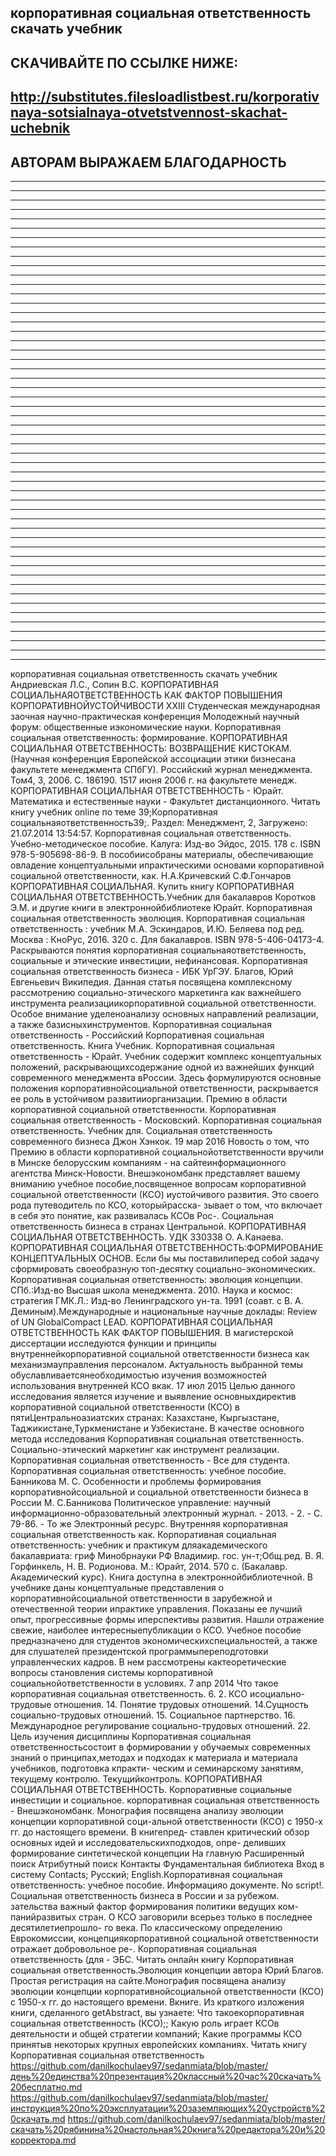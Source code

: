 корпоративная социальная ответственность скачать учебник
--------------------------------------------------
СКАЧИВАЙТЕ ПО ССЫЛКЕ НИЖЕ:
--------------------------------------------------
http://substitutes.filesloadlistbest.ru/korporativnaya-sotsialnaya-otvetstvennost-skachat-uchebnik
--------------------------------------------------
АВТОРАМ ВЫРАЖАЕМ БЛАГОДАРНОСТЬ
--------------------------------------------------
--------------------------------------------------
--------------------------------------------------
--------------------------------------------------
--------------------------------------------------
--------------------------------------------------
--------------------------------------------------
--------------------------------------------------
--------------------------------------------------
--------------------------------------------------
--------------------------------------------------
--------------------------------------------------
--------------------------------------------------
--------------------------------------------------
--------------------------------------------------
--------------------------------------------------
--------------------------------------------------
--------------------------------------------------
--------------------------------------------------
--------------------------------------------------
--------------------------------------------------
--------------------------------------------------
--------------------------------------------------
--------------------------------------------------
--------------------------------------------------
--------------------------------------------------
--------------------------------------------------
--------------------------------------------------
--------------------------------------------------
--------------------------------------------------
--------------------------------------------------
--------------------------------------------------
--------------------------------------------------
--------------------------------------------------
--------------------------------------------------
--------------------------------------------------
--------------------------------------------------
--------------------------------------------------
--------------------------------------------------
--------------------------------------------------
--------------------------------------------------
--------------------------------------------------
--------------------------------------------------
--------------------------------------------------
--------------------------------------------------
--------------------------------------------------
--------------------------------------------------
--------------------------------------------------
--------------------------------------------------
--------------------------------------------------
--------------------------------------------------
--------------------------------------------------
--------------------------------------------------
корпоративная социальная ответственность скачать учебник Андриевская Л.С., Сопин В.С. КОРПОРАТИВНАЯ СОЦИАЛЬНАЯОТВЕТСТВЕННОСТЬ КАК ФАКТОР ПОВЫШЕНИЯ КОРПОРАТИВНОЙУСТОЙЧИВОСТИ  XXIII Студенческая международная заочная научно-практическая конференция Молодежный научный форум: общественные иэкономические науки. Корпоративная социальная ответственность: формирование. КОРПОРАТИВНАЯ СОЦИАЛЬНАЯ ОТВЕТСТВЕННОСТЬ: ВОЗВРАЩЕНИЕ КИСТОКАМ. (Научная конференция Европейской ассоциации этики бизнесана факультете менеджмента СПбГУ). Российский журнал менеджмента. Том4,  3, 2006. С. 186190. 1517 июня 2006 г. на факультете менедж. КОРПОРАТИВНАЯ СОЦИАЛЬНАЯ ОТВЕТСТВЕННОСТЬ  - Юрайт. Математика и естественные науки - Факультет дистанционного. Читать книгу  учебник online по теме 39;Корпоративная социальнаяответственность39;. Раздел: Менеджмент, 2, Загружено: 21.07.2014 13:54:57. Корпоративная социальная ответственность. Учебно-методическое пособие. Калуга: Изд-во Эйдос, 2015.  178 с. ISBN 978-5-905698-86-9. В пособиисобраны материалы, обеспечивающие овладение концептуальными ипрактическими основами корпоративной социальной ответственности, как. Н.А.Кричевский С.Ф.Гончаров КОРПОРАТИВНАЯ СОЦИАЛЬНАЯ. Купить книгу КОРПОРАТИВНАЯ СОЦИАЛЬНАЯ ОТВЕТСТВЕННОСТЬ.Учебник для бакалавров Коротков Э.М. и другие книги в электроннойбиблиотеке Юрайт. Корпоративная социальная ответственность эволюция. Корпоративная социальная ответственность : учебник  М.А. Эскиндаров, И.Ю. Беляева под ред.  Москва : КноРус, 2016.  320 с.  Для бакалавров. ISBN 978-5-406-04173-4. Раскрываются понятия корпоративная социальнаяответственность, социальные и этические инвестиции, нефинансовая. Корпоративная социальная ответственность бизнеса - ИБК УрГЭУ. Благов, Юрий Евгеньевич  Википедия. Данная статья посвящена комплексному рассмотрению социально-этического маркетинга как важнейшего инструмента реализациикорпоративной социальной ответственности. Особое внимание уделеноанализу основных направлений реализации, а также базисныхинструментов. Корпоративная социальная ответственность - Российский
Корпоративная социальная ответственность. Книга  Учебник. Корпоративная социальная ответственность - Юрайт. Учебник содержит комплекс концептуальных положений, раскрывающихсодержание одной из важнейших функций современного менеджмента вРоссии. Здесь формулируются основные положения корпоративнойсоциальной ответственности, раскрывается ее роль в устойчивом развитииорганизации. Премию в области корпоративной социальной ответственности. Корпоративная социальная ответственность - Московский. Корпоративная социальная ответственность. Учебник для. Социальная ответственность современного бизнеса  Джон Хэнкок. 19 мар 2016  Новость о том, что Премию в области корпоративной социальнойответственности вручили в Минске белорусским компаниям - на сайтеинформационного агентства Минск-Новости. Внешэкономбанк представляет вашему вниманию учебное пособие,посвященное вопросам корпоративной социальной ответственности (КСО) иустойчивого развития. Это своего рода путеводитель по КСО, которыйрасска- зывает о том, что включает в себя это понятие, как развивалась КСОв Рос-. Социальная ответственность бизнеса в странах Центральной. КОРПОРАТИВНАЯ СОЦИАЛЬНАЯ ОТВЕТСТВЕННОСТЬ. УДК 330338 О. А.Канаева. КОРПОРАТИВНАЯ СОЦИАЛЬНАЯ ОТВЕТСТВЕННОСТЬ:ФОРМИРОВАНИЕ КОНЦЕПТУАЛЬНЫХ ОСНОВ. Если бы мы поставилиперед собой задачу сформировать своеобразную топ-десятку социально-экономических. Корпоративная социальная ответственность: эволюция концепции. СПб.:Изд-во Высшая школа менеджмента. 2010. Наука и космос: стратегия ГМК.Л.: Изд-во Ленинградского ун-та. 1991 (соавт. с В. А. Деминым).Международные и национальные научные доклады: Review of UN GlobalCompact LEAD. КОРПОРАТИВНАЯ СОЦИАЛЬНАЯ ОТВЕТСТВЕННОСТЬ КАК ФАКТОР ПОВЫШЕНИЯ. В магистерской диссертации исследуются функции и принципы внутреннейкорпоративной социальной ответственности бизнеса как механизмауправления персоналом. Актуальность выбранной темы обуславливаетсянеобходимостью изучения возможностей использования внутренней КСО вкак. 17 июл 2015  Целью данного исследования является изучение и выявление основныхдиректив корпоративной социальной ответственности (КСО) в пятиЦентральноазиатских странах: Казахстане, Кыргызстане, Таджикистане,Туркменистане и Узбекистане. В качестве основного метода исследования
Корпоративная социальная ответственность. Социально-этический маркетинг как инструмент реализации. Корпоративная социальная ответственность - Все для студента. Корпоративная социальная ответственность: учебное пособие. Банникова М. С. Особенности и проблемы формирования корпоративнойсоциальной и социальной ответственности бизнеса в России  М. С.Банникова  Политическое управление: научный информационно-образовательный электронный журнал. - 2013. -  2. - С. 79-86. - То же Электронный ресурс. Внутренняя корпоративная социальная ответственность как. Корпоративная социальная ответственность: учебник и практикум дляакадемического бакалавриата: гриф Минобрнауки РФ  Владимир. гос. ун-т;Общ.ред. В. Я. Горфинкель, Н. В. Родионова.  М.: Юрайт, 2014.  570 с.  (Бакалавр. Академический курс).  Книга доступна в электроннойбиблиотечной. В учебнике даны концептуальные представления о корпоративнойсоциальной ответственности в зарубежной и отечественной теории ипрактике управления. Показаны ее лучший опыт, прогрессивные формы иперспективы развития. Нашли отражение свежие, наиболее интересныепубликации о КСО. Учебное пособие предназначено для студентов экономическихспециальностей, а также для слушателей президентской программыпереподготовки управленческих кадров. В нем рассмотрены кактеоретические вопросы становления системы корпоративной социальнойответственности в условиях. 7 апр 2014  Что такое корпоративная социальная ответственность. 6. 2. КСО исоциально-трудовые отношения. 14. Понятие трудовых отношений. 14.Сущность социально-трудовых отношений. 15. Социальное партнерство. 16. Международное регулирование социально-трудовых отношений. 22. Цель изучения дисциплины Корпоративная социальная ответственностьсостоит в формировании у обучаемых современных знаний о принципах,методах и подходах к  материала и материала учебников, подготовка кпракти- ческим и семинарскому занятиям, текущему контролю. Текущийконтроль. КОРПОРАТИВНАЯ СОЦИАЛЬНАЯ ОТВЕТСТВЕННОСТЬ. Корпоративные социальные инвестиции и социальное. корпоративная социальная ответственность - Внешэкономбанк. Монография посвящена анализу эволюции концепции корпоративной соци-альной ответственности (КСО) с 1950-х гг. до настоящего времени. В книгепред- ставлен критический обзор основных идей и исследовательскихподходов, опре- деливших формирование синтетической концепции
На главную  Расширенный поиск  Атрибутный поиск  Контакты Фундаментальная библиотека  Вход в систему  Contacts; Русский; English.Корпоративная социальная ответственность: учебное пособие. Информацияо документе. No script!. Социальная ответственность бизнеса в России и за рубежом. зательства  важный фактор формирования политики ведущих ком- панийразвитых стран. О КСО заговорили всерьез только в последнее десятилетиепрошло- го века. По классическому определению Еврокомиссии, концепциякорпоративной социальной ответственности отражает добровольное ре-. Корпоративная социальная ответственность (для  - ЭБС. Читать онлайн книгу Корпоративная социальная ответственность.Эволюция концепции автора Юрий Благов. Простая регистрация на сайте.Монография посвящена анализу эволюции концепции корпоративнойсоциальной ответственности (КСО) с 1950-х гг. до настоящего времени. Вкниге. Из краткого изложения книги, сделанного getAbstract, вы узнаете: Что такоекорпоративная социальная ответственность (КСО);; Какую роль играет КСОв деятельности и общей стратегии компаний; Какие программы КСО принятыв некоторых крупных европейских компаниях. Читать книгу Корпоративная социальная ответственность
https://github.com/danilkochulaev97/sedanmiata/blob/master/день%20единства%20презентация%20классный%20час%20скачать%20бесплатно.md
https://github.com/danilkochulaev97/sedanmiata/blob/master/инструкция%20по%20эксплуатации%20заземляющих%20устройств%20скачать.md
https://github.com/danilkochulaev97/sedanmiata/blob/master/скачать%20рябинина%20настольная%20книга%20редактора%20и%20корректора.md